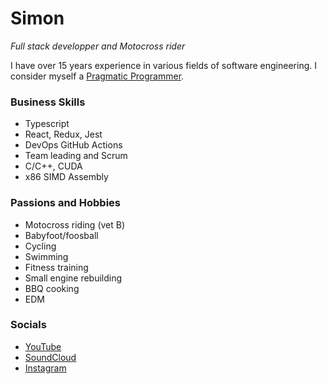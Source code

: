 # Simon

_Full stack developper and Motocross rider_

I have over 15 years experience in various fields of software engineering. I consider myself a [Pragmatic Programmer](https://en.wikipedia.org/wiki/The_Pragmatic_Programmer).

### Business Skills

- Typescript
- React, Redux, Jest
- DevOps GitHub Actions
- Team leading and Scrum
- C/C++, CUDA
- x86 SIMD Assembly

### Passions and Hobbies

- Motocross riding (vet B)
- Babyfoot/foosball
- Cycling
- Swimming
- Fitness training
- Small engine rebuilding
- BBQ cooking
- EDM

### Socials

- [YouTube](https://www.youtube.com/user/975MX)
- [SoundCloud](https://soundcloud.com/vanista/likes)
- [Instagram](https://www.instagram.com/ktmx975/)
